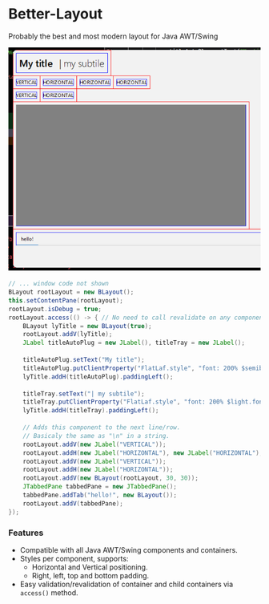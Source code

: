 # Better-Layout
Probably the best and most modern layout for Java AWT/Swing

![](assets/example.png)

```java
// ... window code not shown
BLayout rootLayout = new BLayout();
this.setContentPane(rootLayout);
rootLayout.isDebug = true;
rootLayout.access(() -> { // No need to call revalidate on any component inside here
    BLayout lyTitle = new BLayout(true);
    rootLayout.addV(lyTitle);
    JLabel titleAutoPlug = new JLabel(), titleTray = new JLabel();

    titleAutoPlug.setText("My title");
    titleAutoPlug.putClientProperty("FlatLaf.style", "font: 200% $semibold.font");
    lyTitle.addH(titleAutoPlug).paddingLeft();

    titleTray.setText("| my subtile");
    titleTray.putClientProperty("FlatLaf.style", "font: 200% $light.font");
    lyTitle.addH(titleTray).paddingLeft();
    
    // Adds this component to the next line/row.
    // Basicaly the same as "\n" in a string.    
    rootLayout.addV(new JLabel("VERTICAL"));
    rootLayout.addH(new JLabel("HORIZONTAL"), new JLabel("HORIZONTAL"), new JLabel("HORIZONTAL"));
    rootLayout.addV(new JLabel("VERTICAL"));
    rootLayout.addH(new JLabel("HORIZONTAL"));
    rootLayout.addV(new BLayout(rootLayout, 30, 30));
    JTabbedPane tabbedPane = new JTabbedPane();
    tabbedPane.addTab("hello!", new BLayout());
    rootLayout.addV(tabbedPane);
});
```

### Features

- Compatible with all Java AWT/Swing components and containers.
- Styles per component, supports:
  - Horizontal and Vertical positioning.
  - Right, left, top and bottom padding.
- Easy validation/revalidation of container and child containers via `access()` method.